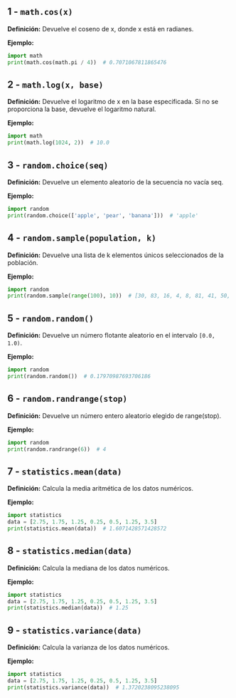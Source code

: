 ## 1 - `math.cos(x)`

**Definición:** Devuelve el coseno de x, donde x está en radianes.

**Ejemplo:**

```python
import math
print(math.cos(math.pi / 4))  # 0.7071067811865476
```

## 2 - `math.log(x, base)`

**Definición:** Devuelve el logaritmo de x en la base especificada. Si no se proporciona la base, devuelve el logaritmo natural.

**Ejemplo:**

```python
import math
print(math.log(1024, 2))  # 10.0
```

## 3 - `random.choice(seq)`

**Definición:** Devuelve un elemento aleatorio de la secuencia no vacía seq.

**Ejemplo:**

```python
import random
print(random.choice(['apple', 'pear', 'banana']))  # 'apple'
```

## 4 - `random.sample(population, k)`

**Definición:** Devuelve una lista de k elementos únicos seleccionados de la población.

**Ejemplo:**

```python
import random
print(random.sample(range(100), 10))  # [30, 83, 16, 4, 8, 81, 41, 50, 18, 33]
```

## 5 - `random.random()`

**Definición:** Devuelve un número flotante aleatorio en el intervalo `[0.0, 1.0)`.

**Ejemplo:**

```python
import random
print(random.random())  # 0.17970987693706186
```

## 6 - `random.randrange(stop)`

**Definición:** Devuelve un número entero aleatorio elegido de range(stop).

**Ejemplo:**

```python
import random
print(random.randrange(6))  # 4
```

## 7 - `statistics.mean(data)`

**Definición:** Calcula la media aritmética de los datos numéricos.

**Ejemplo:**

```python
import statistics
data = [2.75, 1.75, 1.25, 0.25, 0.5, 1.25, 3.5]
print(statistics.mean(data))  # 1.6071428571428572
```

## 8 - `statistics.median(data)`

**Definición:** Calcula la mediana de los datos numéricos.

**Ejemplo:**

```python
import statistics
data = [2.75, 1.75, 1.25, 0.25, 0.5, 1.25, 3.5]
print(statistics.median(data))  # 1.25
```

## 9 - `statistics.variance(data)`

**Definición:** Calcula la varianza de los datos numéricos.

**Ejemplo:**

```python
import statistics
data = [2.75, 1.75, 1.25, 0.25, 0.5, 1.25, 3.5]
print(statistics.variance(data))  # 1.3720238095238095
```
